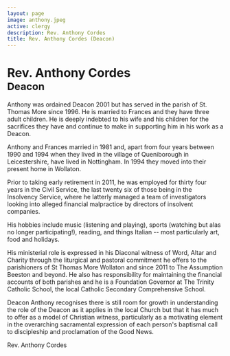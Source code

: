 ```yaml
---
layout: page
image: anthony.jpeg
active: clergy
description: Rev. Anthony Cordes
title: Rev. Anthony Cordes (Deacon)
---
```


# Rev. Anthony Cordes<br /><small>Deacon</small>

Anthony was ordained Deacon 2001 but has served in the parish of St. Thomas More since 1996. He is married to Frances and they have three adult children. He is deeply indebted to his wife and his children for the sacrifices they have and continue to make in supporting him in his work as a Deacon.

Anthony and Frances married in 1981 and, apart from four years between 1990 and 1994 when they lived in the village of Queniborough in Leicestershire, have lived in Nottingham. In 1994 they moved into their present home in Wollaton.

Prior to taking early retirement in 2011, he was employed for thirty four years in the Civil Service, the last twenty six of those being in the Insolvency Service, where he latterly managed a team of investigators looking into alleged financial malpractice by directors of insolvent companies.

His hobbies include music (listening and playing), sports (watching but alas no longer participating!), reading, and things Italian -- most particularly art, food and holidays.

His ministerial role is expressed in his Diaconal witness of Word, Altar and Charity through the liturgical and pastoral commitment he offers to the parishioners of St Thomas More Wollaton and since 2011 to The Assumption Beeston and beyond. He also has responsibility for maintaining the financial accounts of both parishes and he is a Foundation Governor at The Trinity Catholic School, the local Catholic Secondary Comprehensive School.

Deacon Anthony recognises there is still room for growth in understanding the role of the Deacon as it applies in the local Church but that it has much to offer as a model of Christian witness, particularly as a motivating element in the overarching sacramental expression of each person's baptismal call to discipleship and proclamation of the Good News.

Rev. Anthony Cordes
